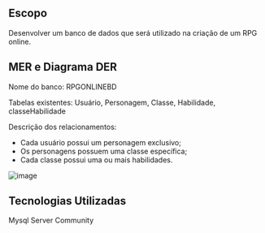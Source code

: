 ## Escopo
Desenvolver um banco de dados  que será utilizado na criação de um RPG online.

## MER e Diagrama DER

Nome do banco: RPGONLINEBD

Tabelas existentes: Usuário, Personagem, Classe, Habilidade, classeHabilidade

Descrição dos relacionamentos: 
* Cada usuário possui um personagem exclusivo;
* Os personagens possuem uma classe específica;  
* Cada classe possui uma ou mais habilidades.

![image](https://user-images.githubusercontent.com/85913563/174456346-26081285-86ca-4b46-bc17-bf5f5fee901b.png)

## Tecnologias Utilizadas

Mysql Server Community 
